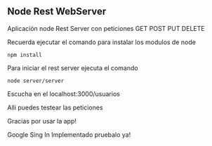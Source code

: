 ## Node Rest WebServer

Aplicación node Rest Server con peticiones GET POST PUT DELETE

Recuerda ejecutar el comando para instalar los modulos de node

```
npm install
```

Para iniciar el rest server ejecuta el comando

```
node server/server
```

Escucha en el localhost:3000/usuarios

Alli puedes testear las peticiones

Gracias por usar la app!

Google Sing In Implementado pruebalo ya!
